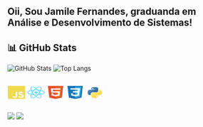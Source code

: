 ## Oii, Sou Jamile Fernandes, graduanda em Análise e Desenvolvimento de Sistemas!
## 📊 GitHub Stats

![GitHub Stats](https://github-readme-stats.vercel.app/api?username=jamilefern4ndeshow_icons=true&theme=dracula)
![Top Langs](https://github-readme-stats.vercel.app/api/top-langs/?username=jamilefern4ndes&layout=compact&theme=dracula)

<div style="display: inline_block"><br>
  <img align="center" alt="Jamile -js" height="30" width="40" src="https://raw.githubusercontent.com/devicons/devicon/master/icons/javascript/javascript-plain.svg">
  <img align="center" alt="Jamile-React" height="30" width="40" src="https://raw.githubusercontent.com/devicons/devicon/master/icons/react/react-original.svg">
  <img align="center" alt="Jamile-HTML" height="30" width="40" src="https://raw.githubusercontent.com/devicons/devicon/master/icons/html5/html5-original.svg">
  <img align="center" alt="Jamile-CSS" height="30" width="40" src="https://raw.githubusercontent.com/devicons/devicon/master/icons/css3/css3-original.svg">
  <img align="center" alt="Jamile-Python" height="30" width="40" src="https://raw.githubusercontent.com/devicons/devicon/master/icons/python/python-original.svg">
</div>

##

<div> 
  <a href="https://www.linkedin.com/in/jamile-fernandes-938a182b2/" target="_blank"><img src="https://img.shields.io/badge/-LinkedIn-%230077B5?style=for-the-badge&logo=linkedin&logoColor=white" target="_blank"></a> 
  <a href=" https://wa.me/qr/NGKYOXOSIKK2G1" target="_blank"><img src="https://img.shields.io/badge/WhatsApp-25D366?style=for-the-badge&logo=whatsapp&logoColor=white"></a>
</div>
